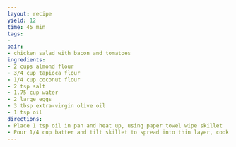 ```yaml
---
layout: recipe
yield: 12
time: 45 min
tags:
- 
pair:
- chicken salad with bacon and tomatoes
ingredients:
- 2 cups almond flour
- 3/4 cup tapioca flour
- 1/4 cup coconut flour
- 2 tsp salt
- 1.75 cup water
- 2 large eggs
- 3 tbsp extra-virgin olive oil
- 1 tsp oil
directions:
- Place 1 tsp oil in pan and heat up, using paper towel wipe skillet
- Pour 1/4 cup batter and tilt skillet to spread into thin layer, cook until bubbly and brown on edges. Then flip
---
```

